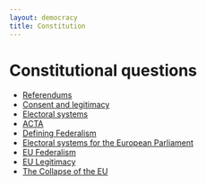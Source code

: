 ```yaml
---
layout: democracy
title: Constitution
---
```


Constitutional questions
========================

* [Referendums](referendums.html)
* [Consent and legitimacy](consent-and-legitimacy.html)
* [Electoral systems](ep-electoral-system.html)
* [ACTA](acta.html)
* [Defining Federalism](defining-federalism.html)
* [Electoral systems for the European Parliament](ep-electoral-system.html)
* [EU Federalism](eu-federalism.html)
* [EU Legitimacy](legitimacy.html)
* [The Collapse of the EU](collapse.html)


